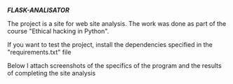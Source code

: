 ***FLASK-ANALISATOR***

The project is a site for web site analysis. The work was done as part of the course "Ethical hacking in Python". 

If you want to test the project, install the dependencies specified in the "requirements.txt" file

Below I attach screenshots of the specifics of the program and the results of completing the site analysis
